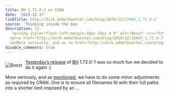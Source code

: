 ```yaml
---
title: BH 1.72.0-2 on CRAN
date: '2019-12-17'
linkTitle: http://dirk.eddelbuettel.com/blog/2019/12/17#bh_1.72.0-2
source: 'Thinking inside the box   '
description: |2-
   <p><img style="float:left;margin:10px 10px 0 0" alt="Boost" src="https://www.boost.org/doc/libs/1_69_0/boost.png"/></p>
  <p><a href="http://dirk.eddelbuettel.com/blog/2019/12/16#bh_1.72.0-1">Yesterday’s release</a> of <a href="http://dirk.eddelbuettel.com/code/bh.html">BH</a> 1.72.0-1 was so much fun we decided to do it again :)</p>
  <p>More seriously, and as <a href="http://dirk.eddelbuettel.com/blog/2019/12/16#bh_1.72.0-1">mentioned</a>, we have to do some minor adjustments as required by CRAN. One is to ensure all filenames fit with their full paths into a shorter limit imposed by an ...
disable_comments: true
---
```

 <p><img style="float:left;margin:10px 10px 0 0" alt="Boost" src="https://www.boost.org/doc/libs/1_69_0/boost.png"/></p>
<p><a href="http://dirk.eddelbuettel.com/blog/2019/12/16#bh_1.72.0-1">Yesterday’s release</a> of <a href="http://dirk.eddelbuettel.com/code/bh.html">BH</a> 1.72.0-1 was so much fun we decided to do it again :)</p>
<p>More seriously, and as <a href="http://dirk.eddelbuettel.com/blog/2019/12/16#bh_1.72.0-1">mentioned</a>, we have to do some minor adjustments as required by CRAN. One is to ensure all filenames fit with their full paths into a shorter limit imposed by an ...